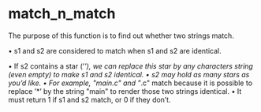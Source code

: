 # match_n_match
The purpose of this function is to find out whether two strings match.

• s1 and s2 are considered to match when s1 and s2 are identical.

• If s2 contains a star (’*’), we can replace this star by any characters string (even
empty) to make s1 and s2 identical.
• s2 may hold as many stars as you’d like.
• For example, "main.c" and "*.c" match because it is possible to replace ’*’ by
the string "main" to render those two strings identical.
• It must return 1 if s1 and s2 match, or 0 if they don’t.
